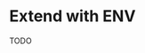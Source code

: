 # Extend with ENV

TODO

<!--
https://github.com/jellydn/fastify-starter/blob/main/src/plugins/env.ts
https://github.com/AdamLouly/quizzapp/blob/main/src/plugins/env.ts
-->
